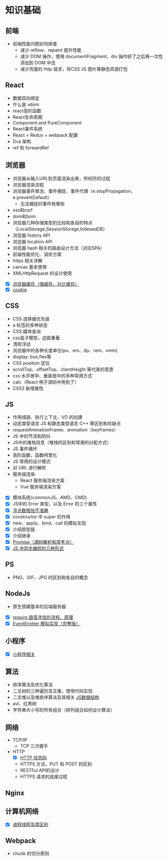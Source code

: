 # 知识基础

## 前端
- 前端性能问题如何排查
	- 减少 reflow、repaint 提升性能
	- 减少 DOM 操作，使用 documentFragment、div 操作好了之后再一次性添加到 DOM 中去
	- 减少页面的 http 请求，将CSS JS 图片等静态资源打包

## React
- 数据双向绑定
- 什么是 vdom
- react高阶函数
- React生命周期
- Component and PureComponent
- React事件系统
- React + Redux + webpack 配置
- Dva 架构
- ref 和 forwardRef

## 浏览器
- 浏览器从输入URL到页面渲染出来，所经历的过程
- 浏览器渲染流程
- 浏览器事件冒泡、事件捕捉、事件代理（e.stopPropagation、e.preventDefault）
	- 无法捕捉的事件有哪些
- xss和csrf
- dom和bom
- 浏览器几种存储类型的比较和各自的特点（LocalStorage,SessionStorage,IndexedDB）
- 浏览器 history API
- 浏览器 location API
- 浏览器 hash 相关的路由设计方法（对应SPA）
- 前端性能优化、调优方案
- https 相关详解
- canvas 基本使用
- XMLHttpRequest 的设计使用
- [x] [浏览器缓存（强缓存，对比缓存）](./http缓存.md)
- [x] [cookie](./cookie.md)

## CSS
- CSS 选择器优先级
- a 标签的多种状态
- CSS 媒体查询
- css盒子模型，边距重叠
- 清除浮动
- 浏览器中的各种长度单位(px、em、dp、rem、vmin)
- display: box,flex等
- CSS position 定位
- scrollTop、offsetTop、clientHeight 等代表的意思
- css 水平居中、垂直居中的多种常用方式
- calc（React 例子源码中用到了）
- CSS3 新增属性

## JS
- 作用域链、执行上下文、VO 的创建
- 动态类型语言 JS 和静态类型语言 C++ 等区别和优缺点
- requestAnimationFrame、animation（keyframes）
- JS 中的节流和防抖
- JS中的堆栈信息（堆栈的区别和常用的分配方式）
- JS 事件循环
- 高阶函数，函数柯里化
- JS 常用的设计模式
- 对 URL 进行解析
- 服务端渲染
	- React 服务端渲染方案
	- Vue 服务端渲染方案
- [x] 模块系统(commonJS、AMD、CMD)
- [x] JS中的 Error 类型，以及 Error 的三个属性
- [x] [浮点数相加不准确](./浮点数相加不准确.md)
- [x] constructor 中 super 的作用
- [x] new、apply、bind、call 的模拟实现
- [x] 介绍原型链
- [x] 介绍继承
- [x] [Promise（源码解析和常考点）](./promise.md)
- [x] [JS 中异步编程的几种形式](./js中的异步编程.md)

## PS
- PNG、GIF、JPG 的区别和各自的概念

## NodeJs
- 原生搭建基本的后端服务器
- [x] [require 路径寻找的流程、原理](http://www.ruanyifeng.com/blog/2015/05/require.html)
- [x] [EventEmitter 模拟实现（完整版）]()

## 小程序
- [x] [小程序相关](./小程序相关.md)

## 算法
- 排序算法及优化算法
- 二叉树的三种遍历及互推，使用代码实现
- 二叉堆以及堆排序算法及其相关 [JS数据结构](http://caibaojian.com/learn-javascript.html)
- avl、红黑树
- 字符串大小写的所有组合（排列组合如何设计算法）

## 网络
- TCP/IP
	- TCP 三次握手
- HTTP
	- [x] [HTTP 状态码](./HTTP状态码.md)
	- HTTPS 方法，PUT 和 POST 的区别
	- RESTFul API的设计
	- HTTPS 请求的连接过程
## Nginx

## 计算机网络
- [x] [进程线程及其区别](./进程线程.md)

## Webpack
- chunk 的切分原则
